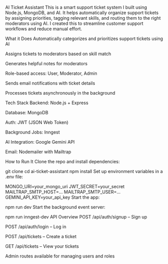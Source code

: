 AI Ticket Assistant
This is a smart support ticket system I built using Node.js, MongoDB, and AI. It helps automatically organize support tickets by assigning priorities, tagging relevant skills, and routing them to the right moderators using AI. I created this to streamline customer support workflows and reduce manual effort.

What it Does
Automatically categorizes and prioritizes support tickets using AI

Assigns tickets to moderators based on skill match

Generates helpful notes for moderators

Role-based access: User, Moderator, Admin

Sends email notifications with ticket details

Processes tickets asynchronously in the background

Tech Stack
Backend: Node.js + Express

Database: MongoDB

Auth: JWT (JSON Web Token)

Background Jobs: Inngest

AI Integration: Google Gemini API

Email: Nodemailer with Mailtrap

How to Run It
Clone the repo and install dependencies:


git clone <your-repo-url>
cd ai-ticket-assistant
npm install
Set up environment variables in a .env file:


MONGO_URI=your_mongo_uri
JWT_SECRET=your_secret
MAILTRAP_SMTP_HOST=...
MAILTRAP_SMTP_USER=...
GEMINI_API_KEY=your_api_key
Start the app:


npm run dev
Start the background event server:


npm run inngest-dev
API Overview
POST /api/auth/signup – Sign up

POST /api/auth/login – Log in

POST /api/tickets – Create a ticket

GET /api/tickets – View your tickets

Admin routes available for managing users and roles


